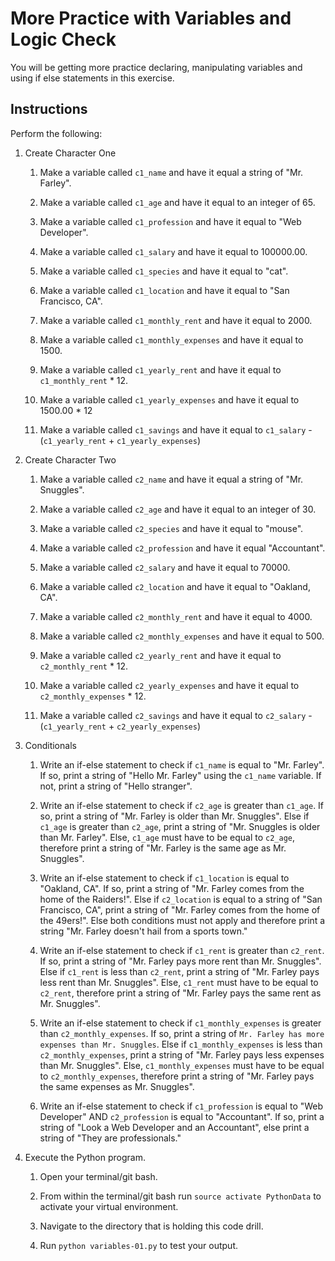 # More Practice with Variables and Logic Check

You will be getting more practice declaring, manipulating variables and using if else statements in this exercise.

## Instructions

Perform the following:

1. Create Character One

    1. Make a variable called `c1_name` and have it equal a string of "Mr. Farley".

    2. Make a variable called `c1_age` and have it equal to an integer of 65.

    3. Make a variable called `c1_profession` and have it equal to "Web Developer".

    4. Make a variable called `c1_salary` and have it equal to 100000.00.

    5. Make a variable called `c1_species` and have it equal to "cat".

    6. Make a variable called `c1_location` and have it equal to "San Francisco, CA".

    7. Make a variable called `c1_monthly_rent` and have it equal to 2000.

    8. Make a variable called `c1_monthly_expenses` and have it equal to 1500.

    9. Make a variable called `c1_yearly_rent` and have it equal to `c1_monthly_rent` * 12.

    10. Make a variable called `c1_yearly_expenses` and have it equal to 1500.00 * 12

    11. Make a variable called `c1_savings` and have it equal to `c1_salary` - (`c1_yearly_rent` + `c1_yearly_expenses`)

2. Create Character Two

    1. Make a variable called `c2_name` and have it equal a string of "Mr. Snuggles".

    2. Make a variable called `c2_age` and have it equal to an integer of 30.

    3. Make a variable called `c2_species` and have it equal to "mouse".

    4. Make a variable called `c2_profession` and have it equal "Accountant".

    5. Make a variable called `c2_salary` and have it equal to 70000.

    6. Make a variable called `c2_location` and have it equal to "Oakland, CA".

    7. Make a variable called `c2_monthly_rent` and have it equal to 4000.

    8. Make a variable called `c2_monthly_expenses` and have it equal to 500.

    9. Make a variable called `c2_yearly_rent` and have it equal to `c2_monthly_rent` * 12.

    10. Make a variable called `c2_yearly_expenses` and have it equal to `c2_monthly_expenses` * 12.

    11. Make a variable called `c2_savings` and have it equal to `c2_salary` - (`c1_yearly_rent` + `c2_yearly_expenses`)

3. Conditionals

    1. Write an if-else statement to check if `c1_name` is equal to "Mr. Farley". If so, print a string of "Hello Mr. Farley" using the `c1_name` variable. If not, print a string of "Hello stranger".

    2. Write an if-else statement to check if `c2_age` is greater than `c1_age`. If so, print a string of "Mr. Farley is older than Mr. Snuggles". Else if `c1_age` is greater than `c2_age`, print a string of "Mr. Snuggles is older than Mr. Farley". Else, `c1_age` must have to be equal to `c2_age`, therefore print a string of "Mr. Farley is the same age as Mr. Snuggles".

    3. Write an if-else statement to check if `c1_location` is equal to "Oakland, CA". If so, print a string of "Mr. Farley comes from the home of the Raiders!". Else if `c2_location` is equal to a string of "San Francisco, CA", print a string of "Mr. Farley comes from the home of the 49ers!". Else both conditions must not apply and therefore print a string "Mr. Farley doesn't hail from a sports town."

    4. Write an if-else statement to check if `c1_rent` is greater than `c2_rent`. If so, print a string of "Mr. Farley pays more rent than Mr. Snuggles". Else if `c1_rent` is less than `c2_rent`, print a string of "Mr. Farley pays less rent than Mr. Snuggles". Else, `c1_rent` must have to be equal to `c2_rent`, therefore print a string of "Mr. Farley pays the same rent as Mr. Snuggles".

    5. Write an if-else statement to check if `c1_monthly_expenses` is greater than `c2_monthly_expenses`. If so, print a string of `Mr. Farley has more expenses than Mr. Snuggles`. Else if `c1_monthly_expenses` is less than `c2_monthly_expenses`, print a string of "Mr. Farley pays less expenses than Mr. Snuggles". Else, `c1_monthly_expenses` must have to be equal to `c2_monthly_expenses`, therefore print a string of "Mr. Farley pays the same expenses as Mr. Snuggles".

    6. Write an if-else statement to check if `c1_profession` is equal to "Web Developer" AND `c2_profession` is equal to "Accountant". If so, print a string of "Look a Web Developer and an Accountant", else print a string of "They are professionals."

4. Execute the Python program.

    1. Open your terminal/git bash.

    2. From within the terminal/git bash run `source activate PythonData` to activate your virtual environment.

    3. Navigate to the directory that is holding this code drill.

    4. Run `python variables-01.py` to test your output.
